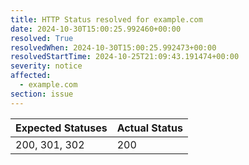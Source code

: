 ```yaml
---
title: HTTP Status resolved for example.com
date: 2024-10-30T15:00:25.992460+00:00
resolved: True
resolvedWhen: 2024-10-30T15:00:25.992473+00:00
resolvedStartTime: 2024-10-25T21:09:43.191474+00:00
severity: notice
affected:
  - example.com
section: issue
---
```


| Expected Statuses | Actual Status  |
|-------------------|----------------|
| 200, 301, 302 | 200 |
